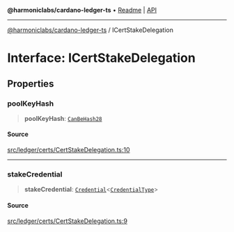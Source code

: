 **@harmoniclabs/cardano-ledger-ts** • [Readme](../README.md) \| [API](../globals.md)

***

[@harmoniclabs/cardano-ledger-ts](../README.md) / ICertStakeDelegation

# Interface: ICertStakeDelegation

## Properties

### poolKeyHash

> **poolKeyHash**: [`CanBeHash28`](../type-aliases/CanBeHash28.md)

#### Source

[src/ledger/certs/CertStakeDelegation.ts:10](https://github.com/HarmonicLabs/cardano-ledger-ts/blob/d1659b0/src/ledger/certs/CertStakeDelegation.ts#L10)

***

### stakeCredential

> **stakeCredential**: [`Credential`](../classes/Credential.md)\<[`CredentialType`](../enumerations/CredentialType.md)\>

#### Source

[src/ledger/certs/CertStakeDelegation.ts:9](https://github.com/HarmonicLabs/cardano-ledger-ts/blob/d1659b0/src/ledger/certs/CertStakeDelegation.ts#L9)
